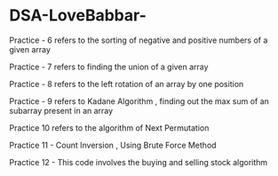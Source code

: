 # DSA-LoveBabbar-
Practice - 6 refers to the sorting of negative and positive numbers of a given array


Practice - 7 refers to finding the union of a given array


Practice - 8 refers to the left rotation of an array by one position

Practice - 9 refers to Kadane Algorithm , finding out the max sum of an subarray present in an array

Practice 10 refers to the algorithm of Next Permutation

Practice 11 - Count Inversion , Using Brute Force Method

Practice 12 - This code involves the buying and selling stock algorithm

